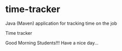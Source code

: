 # time-tracker
Java (Maven) application for tracking time on the job

Time tracker

Good Morning Students!!!
Have a nice day...

